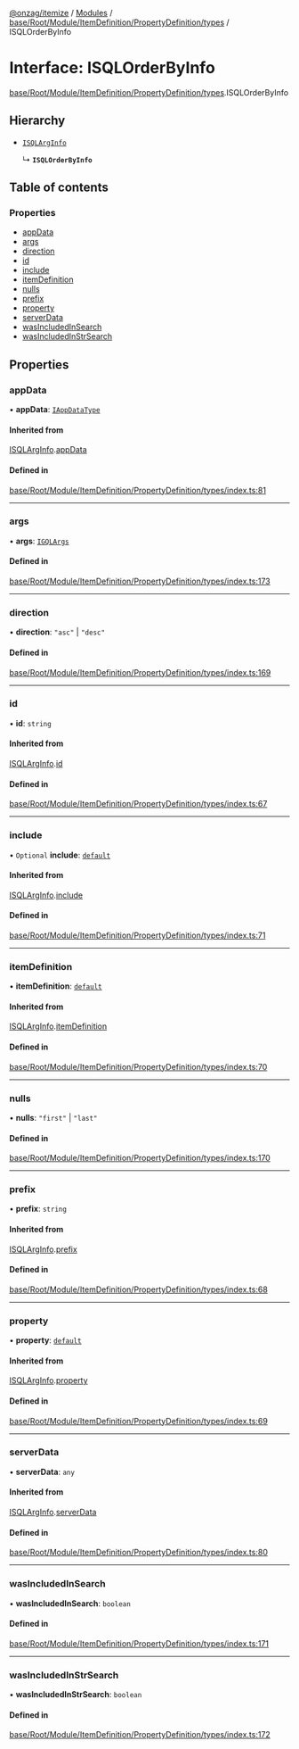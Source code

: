 [@onzag/itemize](../README.md) / [Modules](../modules.md) / [base/Root/Module/ItemDefinition/PropertyDefinition/types](../modules/base_Root_Module_ItemDefinition_PropertyDefinition_types.md) / ISQLOrderByInfo

# Interface: ISQLOrderByInfo

[base/Root/Module/ItemDefinition/PropertyDefinition/types](../modules/base_Root_Module_ItemDefinition_PropertyDefinition_types.md).ISQLOrderByInfo

## Hierarchy

- [`ISQLArgInfo`](base_Root_Module_ItemDefinition_PropertyDefinition_types.ISQLArgInfo.md)

  ↳ **`ISQLOrderByInfo`**

## Table of contents

### Properties

- [appData](base_Root_Module_ItemDefinition_PropertyDefinition_types.ISQLOrderByInfo.md#appdata)
- [args](base_Root_Module_ItemDefinition_PropertyDefinition_types.ISQLOrderByInfo.md#args)
- [direction](base_Root_Module_ItemDefinition_PropertyDefinition_types.ISQLOrderByInfo.md#direction)
- [id](base_Root_Module_ItemDefinition_PropertyDefinition_types.ISQLOrderByInfo.md#id)
- [include](base_Root_Module_ItemDefinition_PropertyDefinition_types.ISQLOrderByInfo.md#include)
- [itemDefinition](base_Root_Module_ItemDefinition_PropertyDefinition_types.ISQLOrderByInfo.md#itemdefinition)
- [nulls](base_Root_Module_ItemDefinition_PropertyDefinition_types.ISQLOrderByInfo.md#nulls)
- [prefix](base_Root_Module_ItemDefinition_PropertyDefinition_types.ISQLOrderByInfo.md#prefix)
- [property](base_Root_Module_ItemDefinition_PropertyDefinition_types.ISQLOrderByInfo.md#property)
- [serverData](base_Root_Module_ItemDefinition_PropertyDefinition_types.ISQLOrderByInfo.md#serverdata)
- [wasIncludedInSearch](base_Root_Module_ItemDefinition_PropertyDefinition_types.ISQLOrderByInfo.md#wasincludedinsearch)
- [wasIncludedInStrSearch](base_Root_Module_ItemDefinition_PropertyDefinition_types.ISQLOrderByInfo.md#wasincludedinstrsearch)

## Properties

### appData

• **appData**: [`IAppDataType`](server.IAppDataType.md)

#### Inherited from

[ISQLArgInfo](base_Root_Module_ItemDefinition_PropertyDefinition_types.ISQLArgInfo.md).[appData](base_Root_Module_ItemDefinition_PropertyDefinition_types.ISQLArgInfo.md#appdata)

#### Defined in

[base/Root/Module/ItemDefinition/PropertyDefinition/types/index.ts:81](https://github.com/onzag/itemize/blob/f2db74a5/base/Root/Module/ItemDefinition/PropertyDefinition/types/index.ts#L81)

___

### args

• **args**: [`IGQLArgs`](gql_querier.IGQLArgs.md)

#### Defined in

[base/Root/Module/ItemDefinition/PropertyDefinition/types/index.ts:173](https://github.com/onzag/itemize/blob/f2db74a5/base/Root/Module/ItemDefinition/PropertyDefinition/types/index.ts#L173)

___

### direction

• **direction**: ``"asc"`` \| ``"desc"``

#### Defined in

[base/Root/Module/ItemDefinition/PropertyDefinition/types/index.ts:169](https://github.com/onzag/itemize/blob/f2db74a5/base/Root/Module/ItemDefinition/PropertyDefinition/types/index.ts#L169)

___

### id

• **id**: `string`

#### Inherited from

[ISQLArgInfo](base_Root_Module_ItemDefinition_PropertyDefinition_types.ISQLArgInfo.md).[id](base_Root_Module_ItemDefinition_PropertyDefinition_types.ISQLArgInfo.md#id)

#### Defined in

[base/Root/Module/ItemDefinition/PropertyDefinition/types/index.ts:67](https://github.com/onzag/itemize/blob/f2db74a5/base/Root/Module/ItemDefinition/PropertyDefinition/types/index.ts#L67)

___

### include

• `Optional` **include**: [`default`](../classes/base_Root_Module_ItemDefinition_Include.default.md)

#### Inherited from

[ISQLArgInfo](base_Root_Module_ItemDefinition_PropertyDefinition_types.ISQLArgInfo.md).[include](base_Root_Module_ItemDefinition_PropertyDefinition_types.ISQLArgInfo.md#include)

#### Defined in

[base/Root/Module/ItemDefinition/PropertyDefinition/types/index.ts:71](https://github.com/onzag/itemize/blob/f2db74a5/base/Root/Module/ItemDefinition/PropertyDefinition/types/index.ts#L71)

___

### itemDefinition

• **itemDefinition**: [`default`](../classes/base_Root_Module_ItemDefinition.default.md)

#### Inherited from

[ISQLArgInfo](base_Root_Module_ItemDefinition_PropertyDefinition_types.ISQLArgInfo.md).[itemDefinition](base_Root_Module_ItemDefinition_PropertyDefinition_types.ISQLArgInfo.md#itemdefinition)

#### Defined in

[base/Root/Module/ItemDefinition/PropertyDefinition/types/index.ts:70](https://github.com/onzag/itemize/blob/f2db74a5/base/Root/Module/ItemDefinition/PropertyDefinition/types/index.ts#L70)

___

### nulls

• **nulls**: ``"first"`` \| ``"last"``

#### Defined in

[base/Root/Module/ItemDefinition/PropertyDefinition/types/index.ts:170](https://github.com/onzag/itemize/blob/f2db74a5/base/Root/Module/ItemDefinition/PropertyDefinition/types/index.ts#L170)

___

### prefix

• **prefix**: `string`

#### Inherited from

[ISQLArgInfo](base_Root_Module_ItemDefinition_PropertyDefinition_types.ISQLArgInfo.md).[prefix](base_Root_Module_ItemDefinition_PropertyDefinition_types.ISQLArgInfo.md#prefix)

#### Defined in

[base/Root/Module/ItemDefinition/PropertyDefinition/types/index.ts:68](https://github.com/onzag/itemize/blob/f2db74a5/base/Root/Module/ItemDefinition/PropertyDefinition/types/index.ts#L68)

___

### property

• **property**: [`default`](../classes/base_Root_Module_ItemDefinition_PropertyDefinition.default.md)

#### Inherited from

[ISQLArgInfo](base_Root_Module_ItemDefinition_PropertyDefinition_types.ISQLArgInfo.md).[property](base_Root_Module_ItemDefinition_PropertyDefinition_types.ISQLArgInfo.md#property)

#### Defined in

[base/Root/Module/ItemDefinition/PropertyDefinition/types/index.ts:69](https://github.com/onzag/itemize/blob/f2db74a5/base/Root/Module/ItemDefinition/PropertyDefinition/types/index.ts#L69)

___

### serverData

• **serverData**: `any`

#### Inherited from

[ISQLArgInfo](base_Root_Module_ItemDefinition_PropertyDefinition_types.ISQLArgInfo.md).[serverData](base_Root_Module_ItemDefinition_PropertyDefinition_types.ISQLArgInfo.md#serverdata)

#### Defined in

[base/Root/Module/ItemDefinition/PropertyDefinition/types/index.ts:80](https://github.com/onzag/itemize/blob/f2db74a5/base/Root/Module/ItemDefinition/PropertyDefinition/types/index.ts#L80)

___

### wasIncludedInSearch

• **wasIncludedInSearch**: `boolean`

#### Defined in

[base/Root/Module/ItemDefinition/PropertyDefinition/types/index.ts:171](https://github.com/onzag/itemize/blob/f2db74a5/base/Root/Module/ItemDefinition/PropertyDefinition/types/index.ts#L171)

___

### wasIncludedInStrSearch

• **wasIncludedInStrSearch**: `boolean`

#### Defined in

[base/Root/Module/ItemDefinition/PropertyDefinition/types/index.ts:172](https://github.com/onzag/itemize/blob/f2db74a5/base/Root/Module/ItemDefinition/PropertyDefinition/types/index.ts#L172)
